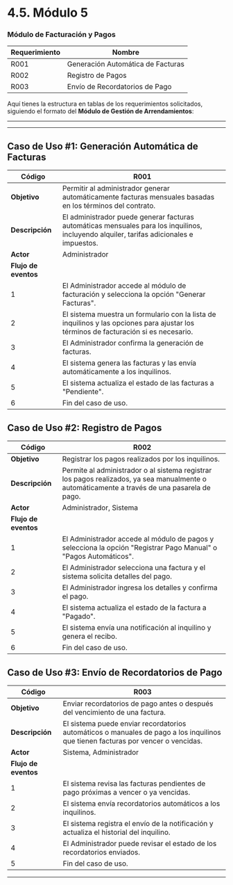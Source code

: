 # 4.5. Módulo 5

### Módulo de Facturación y Pagos

| Requerimiento | Nombre |
|---|---|
| R001 | Generación Automática de Facturas |
| R002 | Registro de Pagos |
| R003 | Envío de Recordatorios de Pago | 


Aquí tienes la estructura en tablas de los requerimientos solicitados, siguiendo el formato del **Módulo de Gestión de Arrendamientos**:

---

---

## **Caso de Uso #1: Generación Automática de Facturas**

| Código | R001 |
|---|---|
| **Objetivo** | Permitir al administrador generar automáticamente facturas mensuales basadas en los términos del contrato. |
| **Descripción** | El administrador puede generar facturas automáticas mensuales para los inquilinos, incluyendo alquiler, tarifas adicionales e impuestos. |
| **Actor** | Administrador |
| **Flujo de eventos** |
| 1 | El Administrador accede al módulo de facturación y selecciona la opción "Generar Facturas". |
| 2 | El sistema muestra un formulario con la lista de inquilinos y las opciones para ajustar los términos de facturación si es necesario. |
| 3 | El Administrador confirma la generación de facturas. |
| 4 | El sistema genera las facturas y las envía automáticamente a los inquilinos. |
| 5 | El sistema actualiza el estado de las facturas a "Pendiente". |
| 6 | Fin del caso de uso. |

## **Caso de Uso #2: Registro de Pagos**

| Código | R002 |
|---|---|
| **Objetivo** | Registrar los pagos realizados por los inquilinos. |
| **Descripción** | Permite al administrador o al sistema registrar los pagos realizados, ya sea manualmente o automáticamente a través de una pasarela de pago. |
| **Actor** | Administrador, Sistema |
| **Flujo de eventos** |
| 1 | El Administrador accede al módulo de pagos y selecciona la opción "Registrar Pago Manual" o "Pagos Automáticos". |
| 2 | El Administrador selecciona una factura y el sistema solicita detalles del pago. |
| 3 | El Administrador ingresa los detalles y confirma el pago. |
| 4 | El sistema actualiza el estado de la factura a "Pagado". |
| 5 | El sistema envía una notificación al inquilino y genera el recibo. |
| 6 | Fin del caso de uso. |

## **Caso de Uso #3: Envío de Recordatorios de Pago**

| Código | R003 |
|---|---|
| **Objetivo** | Enviar recordatorios de pago antes o después del vencimiento de una factura. |
| **Descripción** | El sistema puede enviar recordatorios automáticos o manuales de pago a los inquilinos que tienen facturas por vencer o vencidas. |
| **Actor** | Sistema, Administrador |
| **Flujo de eventos** |
| 1 | El sistema revisa las facturas pendientes de pago próximas a vencer o ya vencidas. |
| 2 | El sistema envía recordatorios automáticos a los inquilinos. |
| 3 | El sistema registra el envío de la notificación y actualiza el historial del inquilino. |
| 4 | El Administrador puede revisar el estado de los recordatorios enviados. |
| 5 | Fin del caso de uso. |

---
